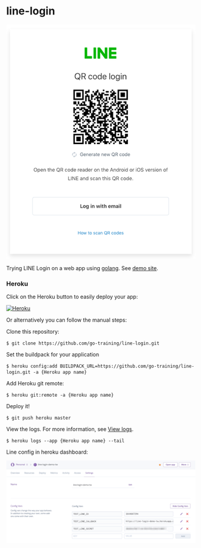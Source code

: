 # line-login

<img src="./images/login-with-qrcode.png" />

Trying LINE Login on a web app using [golang](https://golang.org). See [demo site](https://line-login-demo-tw.herokuapp.com/).

### Heroku

Click on the Heroku button to easily deploy your app:

[![Heroku](https://www.herokucdn.com/deploy/button.png)](https://heroku.com/deploy)

Or alternatively you can follow the manual steps:

Clone this repository:

```
$ git clone https://github.com/go-training/line-login.git
```

Set the buildpack for your application

```
$ heroku config:add BUILDPACK_URL=https://github.com/go-training/line-login.git -a {Heroku app name}
```

Add Heroku git remote:

```
$ heroku git:remote -a {Heroku app name}
```

Deploy it!

```
$ git push heroku master
```

View the logs. For more information, see [View logs](https://devcenter.heroku.com/articles/logging#view-logs).

```
$ heroku logs --app {Heroku app name} --tail
```

Line config in heroku dashboard:

<img src="./images/line-config.png">
